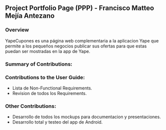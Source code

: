 ## Project Portfolio Page (PPP) - Francisco Matteo Mejía Antezano

### Overview

YapeCupones es una página web complementaria a la aplicacion Yape que permite a los
pequeños negocios publicar sus ofertas para que estas puedan ser mostradas en la app de Yape.

### Summary of Contributions:

### Contributions to the User Guide:

- Lista de Non-Functional Requirements.
- Revision de todos los Requirements.

### Other Contributions:

- Desarrollo de todos los mockups para documentacion y presentaciones.
- Desarrollo total y testeo del app de Android.
